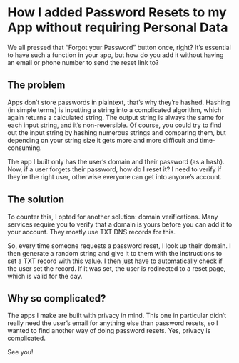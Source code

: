 # How I added Password Resets to my App without requiring Personal Data
We all pressed that “Forgot your Password” button once, right? It’s essential to have such a function in your app, but how do you add it without having an email or phone number to send the reset link to?

## The problem
Apps don’t store passwords in plaintext, that’s why they’re hashed. Hashing (in simple terms) is inputting a string into a complicated algorithm, which again returns a calculated string. The output string is always the same for each input string, and it’s non-reversible. Of course, you could try to find out the input string by hashing numerous strings and comparing them, but depending on your string size it gets more and more difficult and time-consuming.

The app I built only has the user’s domain and their password (as a hash). Now, if a user forgets their password, how do I reset it? I need to verify if they’re the right user, otherwise everyone can get into anyone’s account.

## The solution
To counter this, I opted for another solution: domain verifications. Many services require you to verify that a domain is yours before you can add it to your account. They mostly use TXT DNS records for this.

So, every time someone requests a password reset, I look up their domain. I then generate a random string and give it to them with the instructions to set a TXT record with this value. I then just have to automatically check if the user set the record. If it was set, the user is redirected to a reset page, which is valid for the day.

## Why so complicated?
The apps I make are built with privacy in mind. This one in particular didn‘t really need the user’s email for anything else than password resets, so I wanted to find another way of doing password resets. Yes, privacy is complicated.

See you!
